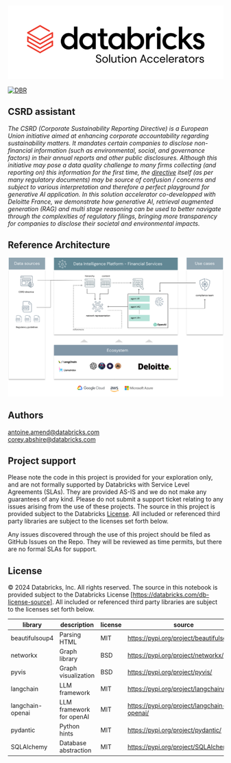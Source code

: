 <img src=https://raw.githubusercontent.com/databricks-industry-solutions/.github/main/profile/solacc_logo.png width="600px">

[![DBR](https://img.shields.io/badge/15.0ML-black?logo=databricks&style=for-the-badge)](https://docs.databricks.com/release-notes/runtime/CHANGE_ME.html)


## CSRD assistant
*The CSRD (Corporate Sustainability Reporting Directive) is a European Union initiative aimed at enhancing corporate accountability regarding sustainability matters. It mandates certain companies to disclose non-financial information (such as environmental, social, and governance factors) in their annual reports and other public disclosures. Although this initiative may pose a data quality challenge to many firms collecting (and reporting on) this information for the first time, the [directive](https://eur-lex.europa.eu/legal-content/EN/TXT/?uri=CELEX:02013L0034-20240109&qid=1712714544806) itself (as per many regulatory documents) may be source of confusion / concerns and subject to various interpretation and therefore a perfect playground for generative AI application. In this solution accelerator co-developped with Deloitte France, we demonstrate how generative AI, retrieval augmented generation (RAG) and multi stage reasoning can be used to better navigate through the complexities of regulatory filings, bringing more transparency for companies to disclose their societal and environmental impacts.*

## Reference Architecture
![reference_architecture.png](https://raw.githubusercontent.com/databricks-industry-solutions/csrd_assistant/main/images/reference_architecture.png)

## Authors
<antoine.amend@databricks.com><br>
<corey.abshire@databricks.com>

## Project support 

Please note the code in this project is provided for your exploration only, and are not formally supported by Databricks with Service Level Agreements (SLAs). They are provided AS-IS and we do not make any guarantees of any kind. Please do not submit a support ticket relating to any issues arising from the use of these projects. The source in this project is provided subject to the Databricks [License](./LICENSE.md). All included or referenced third party libraries are subject to the licenses set forth below.

Any issues discovered through the use of this project should be filed as GitHub Issues on the Repo. They will be reviewed as time permits, but there are no formal SLAs for support. 

## License

&copy; 2024 Databricks, Inc. All rights reserved. The source in this notebook is provided subject to the Databricks License [https://databricks.com/db-license-source].  All included or referenced third party libraries are subject to the licenses set forth below.

| library                                | description             | license    | source                                              |
|----------------------------------------|-------------------------|------------|-----------------------------------------------------|
|beautifulsoup4|Parsing HTML|MIT|https://pypi.org/project/beautifulsoup4/|
|networkx|Graph library|BSD|https://pypi.org/project/networkx/|
|pyvis|Graph visualization|BSD|https://pypi.org/project/pyvis/|
|langchain|LLM framework|MIT|https://pypi.org/project/langchain/|
|langchain-openai|LLM framework for openAI|MIT|https://pypi.org/project/langchain-openai/|
|pydantic|Python hints|MIT|https://pypi.org/project/pydantic/|
|SQLAlchemy|Database abstraction|MIT|https://pypi.org/project/SQLAlchemy/|